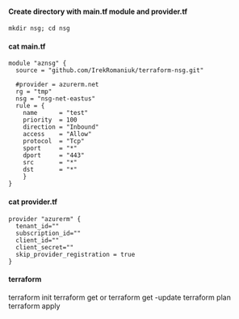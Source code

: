 #### Create directory with main.tf module and provider.tf

```
mkdir nsg; cd nsg
```

#### cat main.tf

```
module "aznsg" {
  source = "github.com/IrekRomaniuk/terraform-nsg.git"

  #provider = azurerm.net
  rg = "tmp"
  nsg = "nsg-net-eastus"
  rule = { 
    name      = "test"
    priority  = 100
    direction = "Inbound"
    access    = "Allow"
    protocol  = "Tcp"
    sport     = "*"
    dport     = "443"
    src       = "*"
    dst       = "*"
    }
}
```

#### cat provider.tf 

```
provider "azurerm" {
  tenant_id=""
  subscription_id=""
  client_id=""
  client_secret=""
  skip_provider_registration = true
}
```

#### terraform

terraform init
terraform get or terraform get -update
terraform plan
terraform apply


